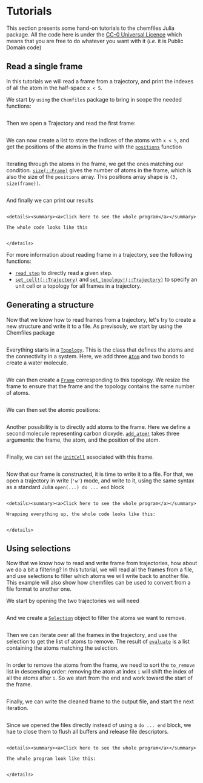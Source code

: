 # Tutorials

This section presents some hand-on tutorials to the chemfiles Julia package. All
the code here is under the [CC-0 Universal
Licence](https://creativecommons.org/publicdomain/zero/1.0/) which means that
you are free to do whatever you want with it (*i.e.* it is Public Domain code)

## Read a single frame

In this tutorials we will read a frame from a trajectory, and print the indexes
of all the atom in the half-space `x < 5`.

We start by `using` the `Chemfiles` package to bring in scope the needed
functions:

```@literalinclude ../examples/indexes.jl 4-5
```

Then we open a Trajectory and read the first frame:

```@literalinclude ../examples/indexes.jl 7-8
```

We can now create a list to store the indices of the atoms with `x < 5`, and get
the positions of the atoms in the frame with the [`positions`](@ref) function

```@literalinclude ../examples/indexes.jl 10-11
```

Iterating through the atoms in the frame, we get the ones matching our
condition. [`size(::Frame)`](@ref) gives the number of atoms in the frame, which
is also the size of the `positions` array. This positions array shape is  `(3,
size(frame))`.

```@literalinclude ../examples/indexes.jl 13-17
```

And finally we can print our results

```@literalinclude ../examples/indexes.jl 19-22
```

```@raw html
<details><summary><a>Click here to see the whole program</a></summary>
```

```@raw latex
The whole code looks like this
```

```@literalinclude ../examples/indexes.jl 4-
```

```@raw html
</details>
```

For more information about reading frame in a trajectory, see the following
functions:

- [`read_step`](@ref) to directly read a given step.
- [`set_cell!(::Trajectory)`](@ref) and [`set_topology!(::Trajectory)`](@ref)
  to specify an unit cell or a topology for all frames in a trajectory.

## Generating a structure

Now that we know how to read frames from a trajectory, let's try to create a new
structure and write it to a file. As previsouly, we start by using the Chemfiles
package

```@literalinclude ../examples/generate.jl 4-5
```

Everything starts in a [`Topology`](@ref). This is the class that defines the
atoms and the connectivity in a system. Here, we add three [`Atom`](@ref) and
two bonds to create a water molecule.

```@literalinclude ../examples/generate.jl 7-13
```

We can then create a [`Frame`](@ref) corresponding to this topology. We resize
the frame to ensure that the frame and the topology contains the same number of
atoms.

```@literalinclude ../examples/generate.jl 15-17
```

We can then set the atomic positions:

```@literalinclude ../examples/generate.jl 19-22
```

Another possibility is to directly add atoms to the frame. Here we define a
second molecule representing carbon dioxyde. [`add_atom!`](@ref) takes three
arguments: the frame, the atom, and the position of the atom.

```@literalinclude ../examples/generate.jl 24-28
```

Finally, we can set the [`UnitCell`](@ref) associated with this frame.

```@literalinclude ../examples/generate.jl 30-30
```

Now that our frame is constructed, it is time to write it to a file. For that,
we open a trajectory in write (`'w'`) mode, and write to it, using the same
syntax as a standard Julia `open(...) do ... end` block

```@literalinclude ../examples/generate.jl 32-34
```

```@raw html
<details><summary><a>Click here to see the whole program</a></summary>
```

```@raw latex
Wrapping everything up, the whole code looks like this:
```

```@literalinclude ../examples/generate.jl 4-
```

```@raw html
</details>
```

## Using selections

Now that we know how to read and write frame from trajectories, how about we do
a bit a filtering? In this tutorial, we will read all the frames from a file,
and use selections to filter which atoms we will write back to another file.
This example will also show how chemfiles can be used to convert from a file
format to another one.

We start by opening the two trajectories we will need

```@literalinclude ../examples/select.jl 7-8
```

And we create a [`Selection`](@ref) object to filter the atoms we want to
remove.

```@literalinclude ../examples/select.jl 10-10
```

Then we can iterate over all the frames in the trajectory, and use the selection
to get the list of atoms to remove. The result of [`evaluate`](@ref)
is a list containing the atoms matching the selection.

```@literalinclude ../examples/select.jl 12-13
```

In order to remove the atoms from the frame, we need to sort the `to_remove`
list in descending order: removing the atom at index `i` will shift the index of
all the atoms after `i`. So we start from the end and work toward the start of
the frame.

```@literalinclude ../examples/select.jl 14-16
```

Finally, we can write the cleaned frame to the output file, and start the next
iteration.

```@literalinclude ../examples/select.jl 17-18
```

Since we opened the files directly instead of using a `do ... end` block, we hae
to close them to flush all buffers and release file descriptors.

```@literalinclude ../examples/select.jl 20-23
```

```@raw html
<details><summary><a>Click here to see the whole program</a></summary>
```

```@raw latex
The whole program look like this:
```

```@literalinclude ../examples/select.jl 4-
```

```@raw html
</details>
```

